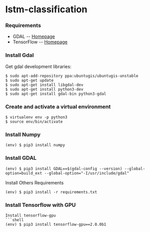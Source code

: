 # lstm-classification

### Requirements
* GDAL -- [Homepage](http://www.gdal.org)
* TensorFlow -- [Homepage](https://www.tensorflow.org)

### Install Gdal
Get gdal development libraries:
```shell
$ sudo apt-add-repository ppa:ubuntugis/ubuntugis-unstable
$ sudo apt-get update
$ sudo apt-get install libgdal-dev
$ sudo apt-get install python3-dev
$ sudo apt-get install gdal-bin python3-gdal
```

### Create and activate a virtual environment
```shell
$ virtualenv env -p python3
$ source env/bin/activate
```
### Install Numpy
```shell
(env) $ pip3 install numpy
```
### Install GDAL
```shell
(env) $ pip3 install GDAL==$(gdal-config --version) --global-option=build_ext --global-option="-I/usr/include/gdal"
```
Install Others Requirements
```shell
(env) $ pip3 install -r requirements.txt
```

### Install Tensorflow with GPU
```
Install tensorflow-gpu
```shell
(env) $ pip3 install tensorflow-gpu==2.0.0b1
```